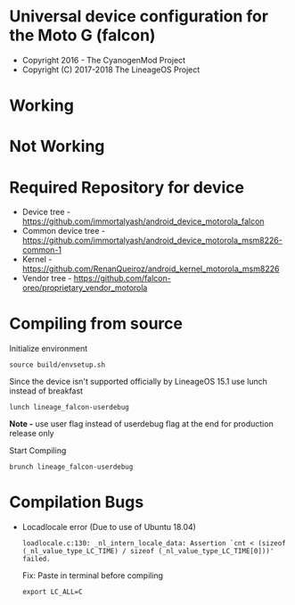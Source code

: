 Universal device configuration for the Moto G (falcon)
===============================

* Copyright 2016 - The CyanogenMod Project
* Copyright (C) 2017-2018 The LineageOS Project

# Working

# Not Working

# Required Repository for device
* Device tree - https://github.com/immortalyash/android_device_motorola_falcon
* Common device tree - https://github.com/immortalyash/android_device_motorola_msm8226-common-1
* Kernel - https://github.com/RenanQueiroz/android_kernel_motorola_msm8226
* Vendor tree - https://github.com/falcon-oreo/proprietary_vendor_motorola

# Compiling from source

Initialize environment
```
source build/envsetup.sh
```

Since the device isn't supported officially by LineageOS 15.1 use lunch instead of breakfast
```
lunch lineage_falcon-userdebug
```
**Note -** use user flag instead of userdebug flag at the end for production release only

Start Compiling
```
brunch lineage_falcon-userdebug
```

# Compilation Bugs
* Locadlocale error (Due to use of Ubuntu 18.04)
  ```
  loadlocale.c:130: _nl_intern_locale_data: Assertion `cnt < (sizeof (_nl_value_type_LC_TIME) / sizeof (_nl_value_type_LC_TIME[0]))' failed.
  ```
  Fix: Paste in terminal before compiling
  ```
  export LC_ALL=C
  ```
